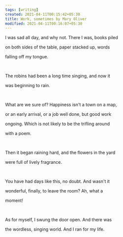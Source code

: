 ```yaml
---
tags: [writing]
created: 2021-04-11T00:15:42+05:30
title: Work, sometimes by Mary Oliver
modified: 2021-04-11T00:16:07+05:30
---
```


I was sad all day, and why not. There I was, books piled 

on both sides of the table, paper stacked up, words

falling off my tongue.

​

The robins had been a long time singing, and now it

was beginning to rain.

​

What are we sure of? Happiness isn't a town on a map,

or an early arrival, or a job well done, but good work

ongoing. Which is not likely to be the trifling around

with a poem.

​

Then it began raining hard, and the flowers in the yard

were full of lively fragrance.

​

You have had days like this, no doubt. And wasn't it

wonderful, finally, to leave the room? Ah, what a 

moment!

​

As for myself, I swung the door open. And there was 

the wordless, singing world. And I ran for my life. 